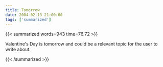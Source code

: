 ```yaml
---
title: Tomorrow
date: 2004-02-13 21:00:00
tags: ['summarized']
---
```


{{< summarized words=943 time=76.72 >}}

Valentine's Day is tomorrow and could be a relevant topic for the user to write about.

{{< /summarized >}}